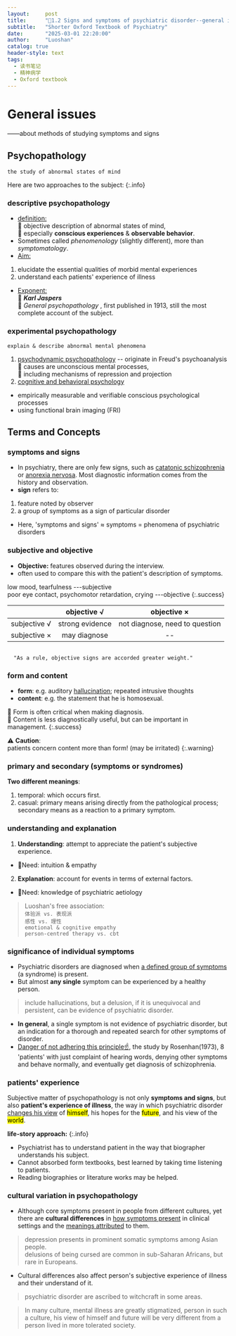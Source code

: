 ```yaml
---
layout:     post
title:      "📖1.2 Signs and symptoms of psychiatric disorder--general issues"
subtitle:   "Shorter Oxford Textbook of Psychiatry"
date:       "2025-03-01 22:20:00"
author:     "Luoshan"
catalog: true
header-style: text
tags:
  - 读书笔记
  - 精神病学
  - Oxford textbook
---
```

# General issues

——about methods of studying symptoms and signs

## Psychopathology
`the study of abnormal states of mind`  

Here are two approaches to the subject:
{:.info}

### descriptive psychopathology
- <u>definition:</u>  
🐶 objective description of abnormal states of mind,   
🐶 especially  **conscious experiences** & **observable behavior**.
- Sometimes called *phenomenology* (slightly different), more than *symptomatology*.
- <u>Aim:</u>   
1. elucidate the essential qualities of morbid mental experiences  
2. understand each patients' experience of illness
- <u>Exponent:</u>   
🐶 ***Karl Jaspers***  
🐶 *General psychopathology* , first published in 1913, still the most complete account of the subject.

### experimental psychopathology
`explain & describe abnormal mental phenomena`
1. <u>psychodynamic psychopathology</u> -- originate in Freud's psychoanalysis  
🐶 causes are unconscious mental processes,  
🐶 including mechanisms of repression and projection
3. <u>cognitive and behavioral psychology</u> 
- empirically measurable and verifiable conscious psychological processes
- using functional brain imaging (FRI)


## Terms and Concepts
### symptoms and signs
- In psychiatry, there are only few signs, such as [catatonic schizophrenia](https://www.ncbi.nlm.nih.gov/books/NBK563222/) or [anorexia nervosa](https://en.wikipedia.org/wiki/Anorexia_nervosa). Most diagnostic information comes from the history and observation. 
- **sign** refers to:
1. feature noted by observer
2. a group of symptoms as a sign of particular disorder
- Here, 'symptoms and signs' ≈ symptoms = phenomena of psychiatric disorders

### subjective and objective
- **Objective:** features observed during the interview.
-    often used to compare this with the patient's description of symptoms.

  low mood, tearfulness      ---subjective  
  poor eye contact, psychomotor retardation, crying      ---objective
{:.success}

|              | objective √     |          objective ×           |
| ------------ | :-------------: | :----------------------------: |
| subjective √ | strong evidence | not diagnose, need to question |
| subjective × | may diagnose    |               --               |

```

  "As a rule, objective signs are accorded greater weight."

```
### form and content
- **form**: e.g. auditory [hallucination](https://en.wikipedia.org/wiki/Hallucination); repeated intrusive thoughts 
- **content**: e.g. the statement that he is homosexual.

🐶   Form is often critical when making diagnosis.  
🐶   Content is less diagnostically useful, but can be important in management.
{:.success}

⚠️ **Caution**:  
patients concern content more than form! (may be irritated)
{:.warning}

### primary and secondary (symptoms or syndromes)
**Two different meanings**:  
1. temporal: which occurs first.
2. casual: primary means arising directly from the pathological process;
        secondary means as a reaction to a primary symptom.

### understanding and explanation
1. **Understanding**: attempt to appreciate the patient's subjective experience.
- 🔧Need: intuition & empathy

2. **Explanation**: account for events in terms of external factors.
- 🔧Need: knowledge of psychiatric aetiology

> Luoshan's free association:  
`体验派 vs. 表现派`  
`感性 vs. 理性`  
`emotional & cognitive empathy`  
`person-centred therapy vs. cbt`

### significance of individual symptoms
- Psychiatric disorders are diagnosed when <u>a defined group of symptoms</u> (a syndrome) is present.
- But almost **any single** symptom can be experienced by a healthy person.
> include hallucinations, but a delusion, if it is unequivocal and persistent, can be evidence of psychiatric disorder.

- **In general**, a single symptom is not evidence of psychiatric disorder, but an indication for a thorough and repeated search for other symptoms of disorder.
- <u>Danger of not adhering this principle☝️,</u> the study by Rosenhan(1973), 8 'patients' with just complaint of hearing words, denying other symptoms and behave normally, and eventually get diagnosis of schizophrenia.
  
### patients' experience
Subjective matter of psychopathology is not only **symptoms and signs**, but also **patient's experience of illness**, the way in which psychiatric disorder <u>changes his view</u> of <mark>himself</mark>, his hopes for the <mark>future</mark>, and his view of the <mark>world</mark>.

**life-story approach:**
{:.info}

- Psychiatrist has to understand patient in the way that biographer understands his subject.
- Cannot absorbed form textbooks, best learned by taking time listening to patients.
- Reading biographies or literature works may be helped.


### cultural variation in psychopathology
- Although core symptoms present in people from different cultures, yet there are **cultural differences** in <u>how symptoms present</u> in clinical settings and the <u>meanings attributed</u> to them.
>depression presents in prominent somatic symptoms among Asian people.  
>delusions of being cursed are common in sub-Saharan Africans, but rare in Europeans.

- Cultural differences also affect person's subjective experience of illness and their understand of it.

> psychiatric disorder are ascribed to witchcraft in some areas.

> In many culture, mental illness are greatly stigmatized, person in such a culture, his view of himself and future will be very different from a person lived in more tolerated society.
